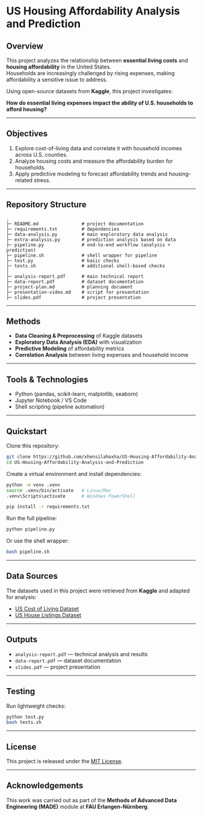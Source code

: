 # US Housing Affordability Analysis and Prediction

## Overview
This project analyzes the relationship between **essential living costs** and **housing affordability** in the United States.  
Households are increasingly challenged by rising expenses, making affordability a sensitive issue to address.  

Using open-source datasets from **Kaggle**, this project investigates:

**How do essential living expenses impact the ability of U.S. households to afford housing?**

---

## Objectives
1. Explore cost-of-living data and correlate it with household incomes across U.S. counties.  
2. Analyze housing costs and measure the affordability burden for households.  
3. Apply predictive modeling to forecast affordability trends and housing-related stress.  

---

## Repository Structure
```
.
├─ README.md                # project documentation
├─ requirements.txt         # dependencies
├─ data-analysis.py         # main exploratory data analysis
├─ extra-analysis.py        # prediction analysis based on data
├─ pipeline.py              # end-to-end workflow (analysis + prediction)
├─ pipeline.sh              # shell wrapper for pipeline
├─ test.py                  # basic checks
├─ tests.sh                 # additional shell-based checks
│
├─ analysis-report.pdf      # main technical report
├─ data-report.pdf          # dataset documentation
├─ project-plan.md          # planning document
├─ presentation-video.md    # script for presentation
├─ slides.pdf               # project presentation
```
---

## Methods
- **Data Cleaning & Preprocessing** of Kaggle datasets  
- **Exploratory Data Analysis (EDA)** with visualization  
- **Predictive Modeling** of affordability metrics  
- **Correlation Analysis** between living expenses and household income  

---

## Tools & Technologies
- Python (pandas, scikit-learn, matplotlib, seaborn)  
- Jupyter Notebook / VS Code  
- Shell scripting (pipeline automation)  

---

## Quickstart

Clone this repository:
```bash
git clone https://github.com/xhensilahoxha/US-Housing-Affordability-Analysis-and-Prediction.git
cd US-Housing-Affordability-Analysis-and-Prediction
```

Create a virtual environment and install dependencies:
```bash
python -m venv .venv
source .venv/bin/activate   # Linux/Mac
.venv\Scripts\activate      # Windows PowerShell

pip install -r requirements.txt
```

Run the full pipeline:
```bash
python pipeline.py
```

Or use the shell wrapper:
```bash
bash pipeline.sh
```

---

## Data Sources
The datasets used in this project were retrieved from **Kaggle** and adapted for analysis:
- [US Cost of Living Dataset](https://www.kaggle.com/datasets/asaniczka/us-cost-of-living-dataset-3171-counties)  
- [US House Listings Dataset](https://www.kaggle.com/datasets/febinphilips/us-house-listings-2023)  

---

## Outputs
- `analysis-report.pdf` — technical analysis and results  
- `data-report.pdf` — dataset documentation  
- `slides.pdf` — project presentation  

---

## Testing
Run lightweight checks:
```bash
python test.py
bash tests.sh
```

---

## License
This project is released under the [MIT License](LICENSE).

---

## Acknowledgements
This work was carried out as part of the **Methods of Advanced Data Engineering (MADE)** module at **FAU Erlangen-Nürnberg**.
